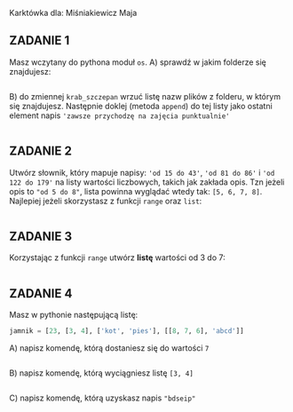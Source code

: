 ﻿Karktówka dla:
Miśniakiewicz Maja


## ZADANIE 1  

Masz wczytany do pythona moduł `os`.
A) sprawdź w jakim folderze się znajdujesz:
```

```

B) do zmiennej `krab_szczepan` wrzuć listę nazw plików z folderu, w
którym się znajdujesz. Następnie doklej (metoda `append`) do tej listy jako ostatni element napis `'zawsze przychodzę na zajęcia punktualnie'`
```

```

## ZADANIE 2  
  
Utwórz słownik, który mapuje napisy: `'od 15 do 43'`, `'od 81 do 86'` i `'od 122 do 179'` na listy wartości liczbowych, takich jak zakłada opis. Tzn jeżeli opis to `"od 5 do 8"`, lista powinna wyglądać wtedy tak: `[5, 6, 7, 8]`. Najlepiej jeżeli skorzystasz z funkcji `range` oraz `list`:
```

```
## ZADANIE 3  

Korzystając z funkcji `range` utwórz **listę** wartości od 3 do 7:
```

```

## ZADANIE 4  

Masz w pythonie następującą listę:
```python
jamnik = [23, [3, 4], ['kot', 'pies'], [[8, 7, 6], 'abcd']]
```
A) napisz komendę, którą dostaniesz się do wartości `7`
```

```

B) napisz komendę, którą wyciągniesz listę `[3, 4]`
```

```

C) napisz komendę, którą uzyskasz napis `"bdseip"`
```

```

